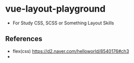 # vue-layout-playground
 - For Study CSS, SCSS or Something Layout Skills
 
## References
 - flex(css) https://d2.naver.com/helloworld/8540176#ch3
 - 